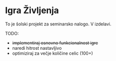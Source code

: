# Igra Življenja

To je šolski projekt za seminarsko nalogo. V izdelavi.

TODO:
- ~~implementiraj osnovno funkcionalnost igre~~
- naredi hitrost nastavljivo
- optimiziraj za večje količine celic (100+)
